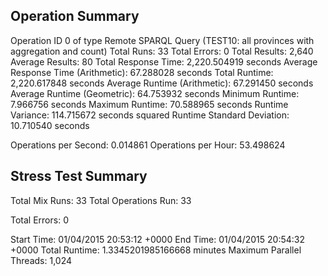 Operation Summary
-----------------

Operation ID 0 of type Remote SPARQL Query (TEST10: all provinces with aggregation and count)
Total Runs: 33
Total Errors: 0
Total Results: 2,640
Average Results: 80
Total Response Time: 2,220.504919 seconds
Average Response Time (Arithmetic): 67.288028 seconds
Total Runtime: 2,220.617848 seconds
Average Runtime (Arithmetic): 67.291450 seconds
Average Runtime (Geometric): 64.753932 seconds
Minimum Runtime: 7.966756 seconds
Maximum Runtime: 70.588965 seconds
Runtime Variance: 114.715672 seconds squared
Runtime Standard Deviation: 10.710540 seconds

Operations per Second: 0.014861
Operations per Hour: 53.498624

Stress Test Summary
-----------------

Total Mix Runs: 33
Total Operations Run: 33

Total Errors: 0

Start Time: 01/04/2015 20:53:12 +0000
End Time: 01/04/2015 20:54:32 +0000
Total Runtime: 1.3345201985166668 minutes
Maximum Parallel Threads: 1,024
